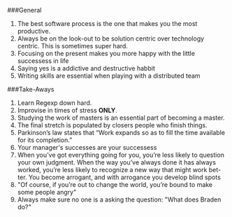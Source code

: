 ###General

1. The best software process is the one that makes you the most productive.
1. Always be on the look-out to be solution centric over technology centric. This is sometimes super hard.
1. Focusing on the present makes you more happy with the little
   successess in life
1. Saying yes is a addictive and destructive habbit
1. Writing skills are essential when playing with a distributed team

###Take-Aways

1. Learn Regexp down hard.
1. Improvise in times of stress __ONLY__.
1. Studying the work of masters is an essential part of becoming a master.
1. The final stretch is populated by closers people who finish things.
1. Parkinson’s law states that “Work expands so as to fill the time available for its completion.”
1. Your manager's successes are your successess
1. When you’ve got everything going for you, you’re less likely to
   question your own judgment. When the way you’ve always done it has
   always worked, you’re less likely to recognize a new way that might
   work bet- ter. You become arrogant, and with arrogance you develop
   blind spots
1. "Of course, if you’re out to change the world, you’re bound to make
   some people angry"
1. Always make sure no one is a asking the question: "What does Braden
   do?"
